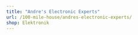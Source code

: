 ```yaml
---
title: "Andre's Electronic Experts"
url: /100-mile-house/andres-electronic-experts/
shop: Elektronik
---
```

